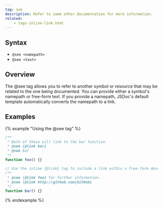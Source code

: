 ```yaml
---
tag: see
description: Refer to some other documentation for more information.
related:
    - tags-inline-link.html
---
```


## Syntax

+ `@see <namepath>`
+ `@see <text>`


## Overview

The @see tag allows you to refer to another symbol or resource that may be related to the one being
documented. You can provide either a symbol's namepath or free-form text. If you provide a namepath,
JSDoc's default template automatically converts the namepath to a link.


## Examples

{% example "Using the @see tag" %}

```js
/**
 * Both of these will link to the bar function.
 * @see {@link bar}
 * @see bar
 */
function foo() {}

// Use the inline {@link} tag to include a link within a free-form description.
/**
 * @see {@link foo} for further information.
 * @see {@link http://github.com|GitHub}
 */
function bar() {}
```
{% endexample %}
